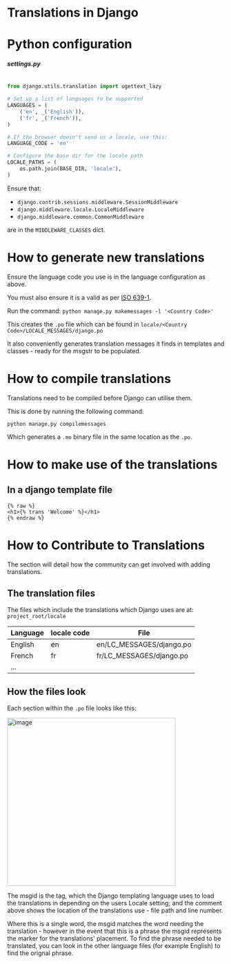# Translations in Django

# Python configuration


##### settings.py
``` python

from django.utils.translation import ugettext_lazy 

# Set up a list of languages to be supported
LANGUAGES = (
    ('en', _('English')),
    ('fr', _('French')),
)

# If the browser doesn't send us a locale, use this:
LANGUAGE_CODE = 'en'

# Configure the base dir for the locale path
LOCALE_PATHS = (
    os.path.join(BASE_DIR, 'locale'),
)

```

Ensure that:

- `django.contrib.sessions.middleware.SessionMiddleware`
- `django.middleware.locale.LocaleMiddleware`
- `django.middleware.common.CommonMiddleware`

are in the `MIDDLEWARE_CLASSES` dict.

# How to generate new translations

Ensure the language code you use is in the language configuration as above.

You must also ensure it is a valid as per [ISO 639-1](https://en.wikipedia.org/wiki/List_of_ISO_639-1_codes).

Run the command: `python manage.py makemessages -l '<Country Code>'`

This creates the `.po` file which can be found in `locale/<Country Code>/LOCALE_MESSAGES/django.po`

It also conveniently generates translation messages it finds in templates and classes - ready for the msgstr to be populated.

# How to compile translations

Translations need to be compiled before Django can utilise them.

This is done by running the following command:

`python manage.py compilemessages`

Which generates a `.mo` binary file in the same location as the `.po`.

# How to make use of the translations

## In a django template file

```
{% raw %}
<h1>{% trans 'Welcome' %}</h1>
{% endraw %}
```

# How to Contribute to Translations

The section will detail how the community can get involved with adding translations.

## The translation files

The files which include the translations which Django uses are at:
`project_root/locale`

| Language | locale code | File                     |
|----------|-------------|--------------------------|
| English  | en          | en/LC_MESSAGES/django.po |
| French   | fr          | fr/LC_MESSAGES/django.po |
| ...      |             |                          |

## How the files look

Each section within the `.po` file looks like this:

<img width="390" alt="image" src="https://user-images.githubusercontent.com/3026030/84674536-f9a04300-af22-11ea-8788-7c5bda66a693.png">

The msgid is the tag, which the Django templating language uses to load the translations in depending on the users Locale setting; and the comment above shows the location of the translations use - file path and line number.

Where this is a single word, the msgid matches the word needing the translation - however in the event that this is a phrase the msgid represents the marker for the translations' placement. To find the phrase needed to be translated, you can look in the other language files (for example English) to find the orignal phrase.
